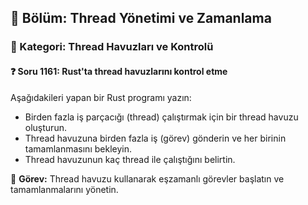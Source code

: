 ## 📘 Bölüm: Thread Yönetimi ve Zamanlama  
### 🔹 Kategori: Thread Havuzları ve Kontrolü  
#### ❓ Soru 1161: Rust'ta thread havuzlarını kontrol etme

Aşağıdakileri yapan bir Rust programı yazın:

- Birden fazla iş parçacığı (thread) çalıştırmak için bir thread havuzu oluşturun.
- Thread havuzuna birden fazla iş (görev) gönderin ve her birinin tamamlanmasını bekleyin.
- Thread havuzunun kaç thread ile çalıştığını belirtin.

🔧 **Görev:** Thread havuzu kullanarak eşzamanlı görevler başlatın ve tamamlanmalarını yönetin.
